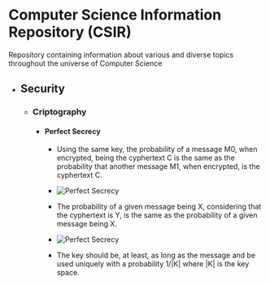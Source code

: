 # Computer Science Information Repository (CSIR)
Repository containing information about various and diverse topics throughout the universe of Computer Science

- ## Security
  - ### Criptography
    - #### Perfect Secrecy
      - Using the same key, the probability of a message M0, when encrypted, being the cyphertext C is the same as the probability that another message M1, when encrypted, is the cyphertext C.
      - ![Perfect Secrecy](https://user-images.githubusercontent.com/40281674/234708616-d57b390f-8fc3-43dc-b235-e4a945c89a5e.png)
      
      - The probability of a given message being X, considering that the cyphertext is Y, is the same as the probability of a given message being X.
      - ![Perfect Secrecy](https://user-images.githubusercontent.com/40281674/234709220-916dd0c4-2c8a-4f49-8fda-30285773eef4.png)
      
      - The key should be, at least, as long as the message and be used uniquely with a probability 1/|K| where |K| is the key space.

